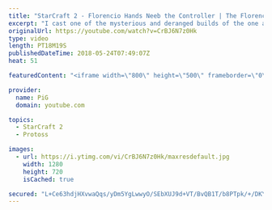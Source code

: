 ```yaml
---
title: "StarCraft 2 - Florencio Hands Neeb the Controller | The Florencio Files #10"
excerpt: "I cast one of the mysterious and deranged builds of the one and only Florencio, the dude that invented the proxy nexus recall rush  -- Watch live at https://www.twitch.tv/x5_pig"
originalUrl: https://youtube.com/watch?v=CrBJ6N7z0Hk
type: video
length: PT18M19S
publishedDateTime: 2018-05-24T07:49:07Z
heat: 51

featuredContent: "<iframe width=\"800\" height=\"500\" frameborder=\"0\" src=\"https://www.youtube.com/embed/CrBJ6N7z0Hk\" allow=\"accelerometer; autoplay; encrypted-media; gyroscope; picture-in-picture\" allowfullscreen></iframe>"

provider:
  name: PiG
  domain: youtube.com

topics:
  - StarCraft 2
  - Protoss

images:
  - url: https://i.ytimg.com/vi/CrBJ6N7z0Hk/maxresdefault.jpg
    width: 1280
    height: 720
    isCached: true

secured: "L+Ce63hdjHXvwaQqs/yDm5YgLwwyO/SEbXUJ9d+VT/BvQB1T/b8PTpk/+/DKY39JtEgUl8s1OhR90gz8zYqGNXiSJyzIfagJeJsHKoaq/K0km2YjxP31RFB6UJ5t6+lPmpaTzzLweh679zQioQRuOo2utpA4lI+thwX4J4JzjfoQgnxupfvrplUndQVcOJUll4XuLCZsZeb5Sj7QHbiMT7GHLQX35kOImI+siXlsxC1Hfsim8zrztOJQmitULldiVl5DjOHnD5gXvO1Qg6H0j2n4xxwwMCZMOIm/JzqbVzJFIaGMjbNoLBqFpm+bUU127UGZs1ELP5QcxOSXqHf8YZSNGTrKc+RsCrp0blozgThrRILH/1ZkEzUZxXONAKU8JfzGBzZGeLLFaO4UY9rnlPoCJMrJqBcsVBtffR2VV08=;74JAMihvzDAI9A3nwBRgcg=="
---
```


